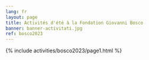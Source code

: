 ```yaml
---
lang: fr
layout: page
title: Activités d'été à la Fondation Giovanni Bosco
banner: banner-activitati.jpg
ref: bosco2023
---
```


{% include activities/bosco2023/page1.html %}